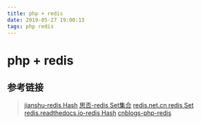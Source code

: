 ```yaml
---
title: php + redis
date: 2019-05-27 19:00:13
tags: php redis
---
```


# php + redis

## 参考链接 
> [jianshu-redis Hash](https://www.jianshu.com/p/5750f876f892)
> [思否-redis Set集合](https://segmentfault.com/a/1190000006999930)
> [redis.net.cn redis Set](http://www.redis.net.cn/order/3601.html)
> [redis.readthedocs.io-redis Hash](https://redis.readthedocs.io/en/2.4/hash.html)
> [cnblogs-php-redis](https://www.cnblogs.com/weafer/archive/2011/09/21/2184059.html)